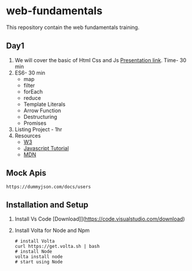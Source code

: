 # web-fundamentals

This repository contain the web fundamentals training.

## Day1

1. We will cover the basic of Html Css and Js [Presentation link](https://docs.google.com/presentation/d/1iucLTj30HuR_qFxuG3ffmO2EkJQdfW4dNJnAIkQM0iM/edit#slide=id.gda6736be0d_4_44). Time- 30 min
2. ES6- 30 min
   - map
   - filter
   - forEach
   - reduce
   - Template Literals
   - Arrow Function
   - Destructuring
   - Promises
3. Listing Project - 1hr
4. Resources
   - [W3](<https://www.w3schools.com/>)
   - [Javascript Tutorial](https://javascript.info/)
   - [MDN](https://developer.mozilla.org/en-US/)

## Mock Apis
```
https://dummyjson.com/docs/users
```
## Installation and Setup

1. Install Vs Code [Download]](<https://code.visualstudio.com/download>)
2. Install Volta for Node and Npm

    ```
    # install Volta
    curl https://get.volta.sh | bash
    # install Node
    volta install node
    # start using Node
    ```
